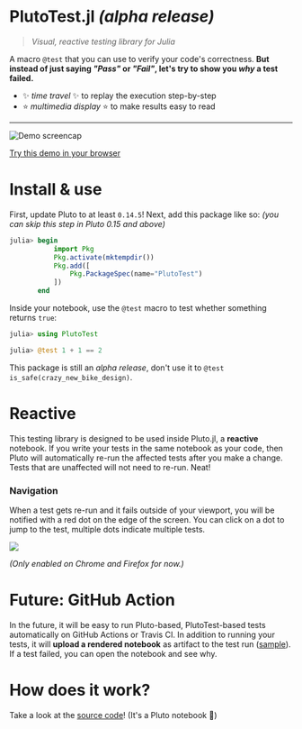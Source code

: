# PlutoTest.jl _(alpha release)_

> _Visual, reactive testing library for Julia_

A macro `@test` that you can use to verify your code's correctness. **But instead of just saying _"Pass"_ or _"Fail"_, let's try to show you _why_ a test failed.**
-   ✨ _time travel_ ✨ to replay the execution step-by-step
-   ⭐️ _multimedia display_ ⭐️ to make results easy to read

---

![Demo screencap](https://user-images.githubusercontent.com/6933510/116827035-60f4cf00-ab97-11eb-9dd9-631426e435af.gif)

[Try this demo in your browser](https://juliapluto.github.io/PlutoTest.jl/src/notebook.html)

# Install & use

First, update Pluto to at least `0.14.5`! Next, add this package like so: _(you can skip this step in Pluto 0.15 and above)_

```julia
julia> begin
           import Pkg
           Pkg.activate(mktempdir())
           Pkg.add([
               Pkg.PackageSpec(name="PlutoTest")
           ])
       end
```

Inside your notebook, use the `@test` macro to test whether something returns `true`:

```julia
julia> using PlutoTest

julia> @test 1 + 1 == 2
```

This package is still an _alpha release_, don't use it to `@test is_safe(crazy_new_bike_design)`.

# Reactive

This testing library is designed to be used inside Pluto.jl, a **reactive** notebook. If you write your tests in the same notebook as your code, then Pluto will automatically re-run the affected tests after you make a change. Tests that are unaffected will not need to re-run. Neat!

### Navigation

When a test gets re-run and it fails outside of your viewport, you will be notified with a red dot on the edge of the screen. You can click on a dot to jump to the test, multiple dots indicate multiple tests.

![](https://user-images.githubusercontent.com/6933510/116827278-74ed0080-ab98-11eb-89be-f808429ed942.gif)

_(Only enabled on Chrome and Firefox for now.)_

# Future: GitHub Action

In the future, it will be easy to run Pluto-based, PlutoTest-based tests automatically on GitHub Actions or Travis CI. In addition to running your tests, it will **upload a rendered notebook** as artifact to the test run ([sample](https://juliapluto.github.io/PlutoTest.jl/src/notebook.html)). If a test failed, you can open the notebook and see why.

# How does it work?

Take a look at the [source code](https://juliapluto.github.io/PlutoTest.jl/src/notebook.html)! (It's a Pluto notebook 🌝)
